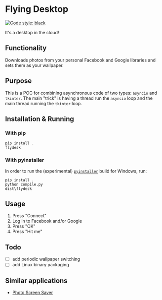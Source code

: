 # Flying Desktop
[![Code style: black](https://img.shields.io/badge/code%20style-black-000000.svg)](https://github.com/psf/black)

It's a desktop in the cloud!

## Functionality
Downloads photos from your personal Facebook and Google libraries and sets them as your wallpaper.

## Purpose
This is a POC for combining asynchronous code of two types: `asyncio` and `tkinter`.
The main "trick" is having a thread run the `asyncio` loop and the main thread running the `tkinter` loop.

## Installation & Running
### With pip
```
pip install .
flydesk
```

### With pyinstaller
In order to run the (experimental) [`pyinstaller`](https://github.com/pyinstaller/pyinstaller) build for Windows, run:
```
pip install .
python compile.py
dist\flydesk
```
## Usage
1. Press "Connect"
2. Log in to Facebook and/or Google 
3. Press "OK"
4. Press "Hit me"

## Todo
- [ ] add periodic wallpaper switching
- [ ] add Linux binary packaging

## Similar applications

- [Photo Screen Saver](https://chrome.google.com/webstore/detail/photo-screen-saver/kohpcmlfdjfdggcjmjhhbcbankgmppgc)
